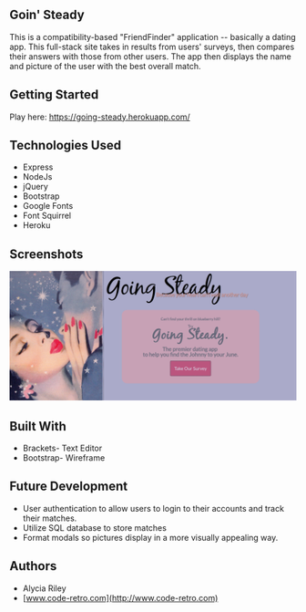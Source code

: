 
## Goin' Steady
This is a compatibility-based "FriendFinder" application -- basically a dating app. This full-stack site takes in results from users' surveys, then compares their answers with those from other users. The app then displays the name and picture of the user with the best overall match.

## Getting Started
Play here: https://going-steady.herokuapp.com/

## Technologies Used
- Express
- NodeJs
- jQuery 
- Bootstrap
- Google Fonts
- Font Squirrel
- Heroku


## Screenshots

![Main](public/images/screenshot.PNG)


## Built With

- Brackets- Text Editor
- Bootstrap- Wireframe

## Future Development

- User authentication to allow users to login to their accounts and track their matches.
- Utilize SQL database to store matches
- Format modals so pictures display in a more visually appealing way. 

## Authors

* Alycia Riley
* [www.code-retro.com](http://www.code-retro.com)

